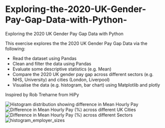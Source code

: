 # Exploring-the-2020-UK-Gender-Pay-Gap-Data-with-Python-
Exploring the 2020 UK Gender Pay Gap Data with Python 

This exercise explores the the 2020 UK Gender Pay Gap Data via the following:
- Read the dataset using Pandas
- Clean and filter the data using Pandas
- Evaluate some descriptive statistics (e.g. Mean)
- Compare the 2020 UK gender pay gap across different sectors (e.g. NHS, University) and cities (London, Liverpool)
 - Visualise the data (e.g. histogram, bar chart) using Matplotlib and plotly

Inspired by Rob Treharne from HiPy

![Histogram distribution showing difference in Mean Hourly Pay](https://user-images.githubusercontent.com/86897066/126901113-198ca04a-7e78-4631-8c58-6b20808ba545.png)
![Difference in Mean Hourly Pay (%) across different UK Cities](https://user-images.githubusercontent.com/86897066/126901114-d53e6c31-8349-432b-a110-48439b75f896.png)
![Difference in Mean Hourly Pay (%) across different Sectors](https://user-images.githubusercontent.com/86897066/126901116-16fe8865-d165-4eba-bbd7-ce8dcde10959.png)
![histogram_employer_sizes](https://user-images.githubusercontent.com/86897066/139702903-071e7954-4502-4cd0-a3db-e051d53e34e4.png)
